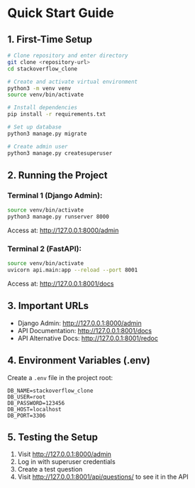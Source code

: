  # Quick Start Guide

## 1. First-Time Setup

```bash
# Clone repository and enter directory
git clone <repository-url>
cd stackoverflow_clone

# Create and activate virtual environment
python3 -m venv venv
source venv/bin/activate

# Install dependencies
pip install -r requirements.txt

# Set up database
python3 manage.py migrate

# Create admin user
python3 manage.py createsuperuser
```

## 2. Running the Project

### Terminal 1 (Django Admin):
```bash
source venv/bin/activate
python3 manage.py runserver 8000
```
Access at: http://127.0.0.1:8000/admin

### Terminal 2 (FastAPI):
```bash
source venv/bin/activate
uvicorn api.main:app --reload --port 8001
```
Access at: http://127.0.0.1:8001/docs

## 3. Important URLs

- Django Admin: http://127.0.0.1:8000/admin
- API Documentation: http://127.0.0.1:8001/docs
- API Alternative Docs: http://127.0.0.1:8001/redoc

## 4. Environment Variables (.env)

Create a `.env` file in the project root:
```env
DB_NAME=stackoverflow_clone
DB_USER=root
DB_PASSWORD=123456
DB_HOST=localhost
DB_PORT=3306
```

## 5. Testing the Setup

1. Visit http://127.0.0.1:8000/admin
2. Log in with superuser credentials
3. Create a test question
4. Visit http://127.0.0.1:8001/api/questions/ to see it in the API